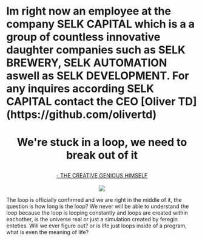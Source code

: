 <h1> Im right now an employee at the company SELK CAPITAL which is a a group of countless innovative daughter companies such as SELK BREWERY, SELK AUTOMATION aswell as SELK DEVELOPMENT. For any inquires according SELK CAPITAL contact the CEO [Oliver TD](https://github.com/olivertd) </h1>

<h1 align="center">
  <p>We're stuck in a loop, we need to break out of it</p>
</h1>

<p align="center">
  <a href="https://twitter.com/elonmusk"> - THE CREATIVE GENIOUS HIMSELF</a>
  <br><br>
  <img src="https://cdn.discordapp.com/attachments/778976235949654019/823556411212562442/ezgif-3-13e18e1232fa.gif">
</p>

<p align="center">
  <p> The loop is officially confirmed and we are right in the middle of it, the question is how long is the loop? We never will be able to understand the loop because the loop is looping constantly and loops are created within eachother, is the universe real or just a simulation created by feregin enteties. Will we ever figure out? or is life just loops inside of a program, what is even the meaning of life?</p>
</p>
